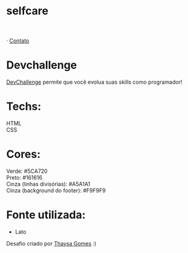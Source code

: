 <br />
<p>
  <h1>selfcare</h1>
<p>
  <br />
  <br />
·
  <a href="https://www.linkedin.com/in/emiinacio/">Contato</a>
</p>
</p>

# Devchallenge 
<a href="https://devchallenge.now.sh/">DevChallenge</a> permite que você evolua suas skills como programador!

# Techs: 
HTML<br>
CSS<br>
# Cores:
Verde: #5CA720<br>
Preto: #161616<br>
Cinza (linhas divisórias): #A5A1A1<br>
Cinza (background do footer): #F9F9F9

# Fonte utilizada:
- Lato

Desafio criado por <a href="https://github.com/thaysagomes">Thaysa Gomes</a> :)
